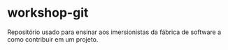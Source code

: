 # workshop-git
Repositório usado para ensinar aos imersionistas da fábrica de software a como contribuir em um projeto.
